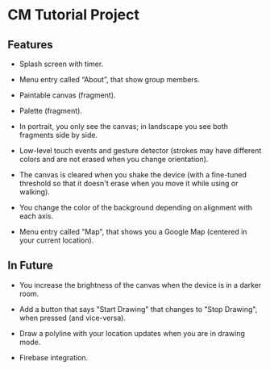 # **CM Tutorial Project**

## **Features**

- Splash screen with timer.

- Menu entry called “About”, that show group members.

- Paintable canvas (fragment).

- Palette (fragment).

- In portrait, you only see the canvas; in landscape you see both fragments side by side.

- Low-level touch events and gesture detector (strokes may have different colors and are not erased when you change orientation).

- The canvas is cleared when you shake the device (with a fine-tuned threshold so that it doesn't erase when you move it while using or walking).

- You change the color of the background depending on alignment with each axis.

- Menu entry called "Map", that shows you a Google Map (centered in your current location).

## **In Future**

- You increase the brightness of the canvas when the device is in a darker room.

- Add a button that says "Start Drawing" that changes to "Stop Drawing", when pressed (and vice-versa).

- Draw a polyline with your location updates when you are in drawing mode.

- Firebase integration.

